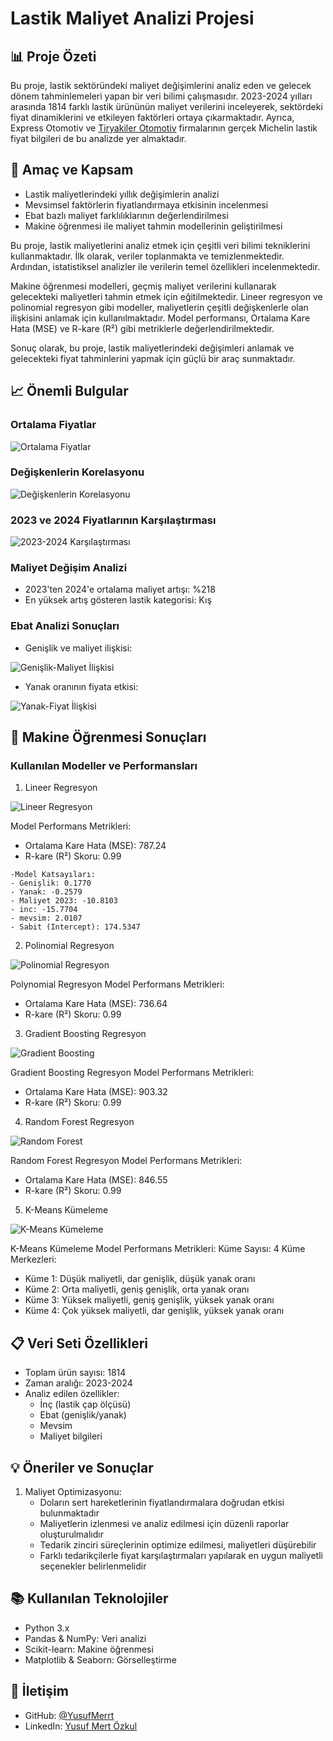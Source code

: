 # Lastik Maliyet Analizi Projesi

## 📊 Proje Özeti

Bu proje, lastik sektöründeki maliyet değişimlerini analiz eden ve gelecek dönem tahminlemeleri yapan bir veri bilimi çalışmasıdır. 2023-2024 yılları arasında 1814 farklı lastik ürününün maliyet verilerini inceleyerek, sektördeki fiyat dinamiklerini ve etkileyen faktörleri ortaya çıkarmaktadır. Ayrıca, Express Otomotiv ve [Tiryakiler Otomotiv]([link](https://www.tiryakilerotomotiv.com/)) firmalarının gerçek Michelin lastik fiyat bilgileri de bu analizde yer almaktadır.

## 🎯 Amaç ve Kapsam

- Lastik maliyetlerindeki yıllık değişimlerin analizi
- Mevsimsel faktörlerin fiyatlandırmaya etkisinin incelenmesi
- Ebat bazlı maliyet farklılıklarının değerlendirilmesi
- Makine öğrenmesi ile maliyet tahmin modellerinin geliştirilmesi

Bu proje, lastik maliyetlerini analiz etmek için çeşitli veri bilimi tekniklerini kullanmaktadır. İlk olarak, veriler toplanmakta ve temizlenmektedir. Ardından, istatistiksel analizler ile verilerin temel özellikleri incelenmektedir. 

Makine öğrenmesi modelleri, geçmiş maliyet verilerini kullanarak gelecekteki maliyetleri tahmin etmek için eğitilmektedir. Lineer regresyon ve polinomial regresyon gibi modeller, maliyetlerin çeşitli değişkenlerle olan ilişkisini anlamak için kullanılmaktadır. Model performansı, Ortalama Kare Hata (MSE) ve R-kare (R²) gibi metriklerle değerlendirilmektedir. 

Sonuç olarak, bu proje, lastik maliyetlerindeki değişimleri anlamak ve gelecekteki fiyat tahminlerini yapmak için güçlü bir araç sunmaktadır.

## 📈 Önemli Bulgular

### Ortalama Fiyatlar

![Ortalama Fiyatlar](images/image-2.png)

### Değişkenlerin Korelasyonu

![Değişkenlerin Korelasyonu](images/{62919B35-4E1E-4FA4-879F-18A5514F4435}.png)

### 2023 ve 2024 Fiyatlarının Karşılaştırması

![2023-2024 Karşılaştırması](images/image-3.png)

### Maliyet Değişim Analizi

- 2023'ten 2024'e ortalama maliyet artışı: %218
- En yüksek artış gösteren lastik kategorisi: Kış

### Ebat Analizi Sonuçları

- Genişlik ve maliyet ilişkisi:

![Genişlik-Maliyet İlişkisi](images/image.png)

- Yanak oranının fiyata etkisi:

![Yanak-Fiyat İlişkisi](images/image-1.png)

## 🤖 Makine Öğrenmesi Sonuçları

### Kullanılan Modeller ve Performansları

1. Lineer Regresyon

![Lineer Regresyon](images/image-4.png)

   Model Performans Metrikleri:
   - Ortalama Kare Hata (MSE): 787.24
   - R-kare (R²) Skoru: 0.99

    -Model Katsayıları:
    - Genişlik: 0.1770
    - Yanak: -0.2579
    - Maliyet 2023: -10.8103
    - inc: -15.7704
    - mevsim: 2.0107
    - Sabit (Intercept): 174.5347

2. Polinomial Regresyon

![Polinomial Regresyon](images/image-5.png)

   Polynomial Regresyon Model Performans Metrikleri:
   - Ortalama Kare Hata (MSE): 736.64
   - R-kare (R²) Skoru: 0.99

3. Gradient Boosting Regresyon

![Gradient Boosting](images/image-6.png)

   Gradient Boosting Regresyon Model Performans Metrikleri:
   - Ortalama Kare Hata (MSE): 903.32
   - R-kare (R²) Skoru: 0.99

4. Random Forest Regresyon

![Random Forest](images/image-7.png)

   Random Forest Regresyon Model Performans Metrikleri:
   - Ortalama Kare Hata (MSE): 846.55
   - R-kare (R²) Skoru: 0.99

5. K-Means Kümeleme

![K-Means Kümeleme](images/image-8.png)

   K-Means Kümeleme Model Performans Metrikleri:
   Küme Sayısı: 4
   Küme Merkezleri:
   - Küme 1: Düşük maliyetli, dar genişlik, düşük yanak oranı
   - Küme 2: Orta maliyetli, geniş genişlik, orta yanak oranı
   - Küme 3: Yüksek maliyetli, geniş genişlik, yüksek yanak oranı
   - Küme 4: Çok yüksek maliyetli, dar genişlik, yüksek yanak oranı

## 📋 Veri Seti Özellikleri

- Toplam ürün sayısı: 1814
- Zaman aralığı: 2023-2024
- Analiz edilen özellikler:
  - İnç (lastik çap ölçüsü)
  - Ebat (genişlik/yanak)
  - Mevsim
  - Maliyet bilgileri

## 💡 Öneriler ve Sonuçlar

1. Maliyet Optimizasyonu:
   - Doların sert hareketlerinin fiyatlandırmalara doğrudan etkisi bulunmaktadır
   - Maliyetlerin izlenmesi ve analiz edilmesi için düzenli raporlar oluşturulmalıdır
   - Tedarik zinciri süreçlerinin optimize edilmesi, maliyetleri düşürebilir
   - Farklı tedarikçilerle fiyat karşılaştırmaları yapılarak en uygun maliyetli seçenekler belirlenmelidir
   
## 📚 Kullanılan Teknolojiler

- Python 3.x
- Pandas & NumPy: Veri analizi
- Scikit-learn: Makine öğrenmesi
- Matplotlib & Seaborn: Görselleştirme

## 👥 İletişim

- GitHub: [@YusufMerrt](https://github.com/YusufMerrt)
- LinkedIn: [Yusuf Mert Özkul](https://www.linkedin.com/in/yusuf-mert-%C3%B6zkul/)

